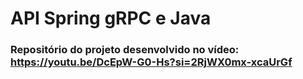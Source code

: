 # API Spring gRPC e Java

### Repositório do projeto desenvolvido no vídeo: https://youtu.be/DcEpW-G0-Hs?si=2RjWX0mx-xcaUrGf
